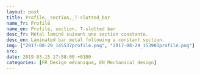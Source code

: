 ```yaml
---
layout: post
title: Profile,_section,_T-slotted_bar
name_fr: Profilé
name_en: Profile, section, T-slotted bar
desc_fr: Métal laminé suivant une section constante. 
desc_en: Laminated bar metal following a constant section.
img: ["2017-08-29_145537profile.png", "2017-08-29_153903profile.png"]
src: 
date: 2019-03-15 17:58:00 +0100
categories: [FR_Design mécanique, EN_Mechanical design]
---
```

